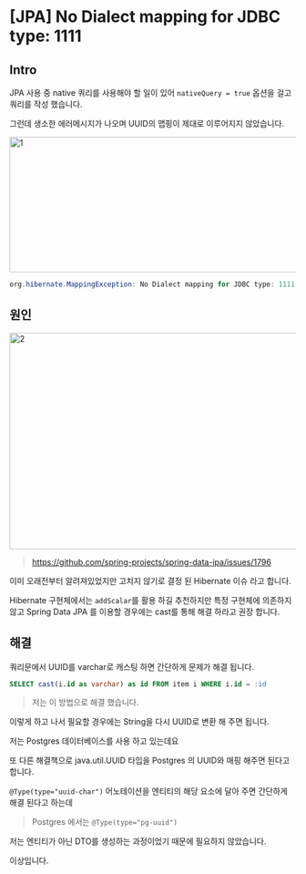 # [JPA] No Dialect mapping for JDBC type: 1111

## Intro

JPA 사용 중 native 쿼리를 사용해야 할 일이 있어 `nativeQuery = true` 옵션을 걸고 쿼리를 작성 했습니다.

그런데 생소한 에러메시지가 나오며 UUID의 맵핑이 제대로 이루어지지 않았습니다.

<img src=https://raw.githubusercontent.com/Shane-Park/mdblog/main/devlife/todayError/20220628.assets/image-20220628154337259.webp width=750 height=238 alt=1>

```java
org.hibernate.MappingException: No Dialect mapping for JDBC type: 1111
```

## 원인

<img src=https://raw.githubusercontent.com/Shane-Park/mdblog/main/devlife/todayError/20220628.assets/image-20220628154537933.webp width=750 height=380 alt=2>

> https://github.com/spring-projects/spring-data-jpa/issues/1796

이미 오래전부터 알려져있었지만 고치지 않기로 결정 된 Hibernate 이슈 라고 합니다.

Hibernate 구현체에서는 `addScalar`를 활용 하길 추천하지만 특정 구현체에 의존하지 않고 Spring Data JPA 를 이용할 경우에는 cast를 통해 해결 하라고 권장 합니다.

## 해결

쿼리문에서 UUID를 varchar로 캐스팅 하면 간단하게 문제가 해결 됩니다.

```sql
SELECT cast(i.id as varchar) as id FROM item i WHERE i.id = :id 
```

> 저는 이 방법으로 해결 했습니다.

이렇게 하고 나서 필요할 경우에는 String을 다시 UUID로 변환 해 주면 됩니다.



저는 Postgres 데이터베이스를 사용 하고 있는데요

또 다른 해결책으로 java.util.UUID 타입을 Postgres 의 UUID와 매핑 해주면 된다고 합니다.

`@Type(type="uuid-char")` 어노테이션을 엔티티의 해당 요소에 달아 주면 간단하게 해결 된다고 하는데 

> Postgres 에서는 `@Type(type="pg-uuid")`

저는 엔티티가 아닌 DTO를 생성하는 과정이었기 때문에 필요하지 않았습니다.

이상입니다.